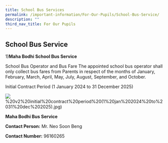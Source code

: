 ```yaml
---
title: School Bus Services
permalink: /important-information/For-Our-Pupils/School-Bus-Service/
description: ""
third_nav_title: For Our Pupils
---
```

## School Bus Service

1)**Maha Bodhi School Bus Service**

School Bus Operator and Bus Fare
The appointed school bus operator shall only collect bus fares from Parents in respect of the months of January, February, March, April, May, July, August, September, and October.

Initial Contract Period (1 January 2024 to 31 December 2025)

![](/images/a)%20v2%20initial%20contract%20period%20(1%20jan%202024%20to%2031%20dec%202025).jpg)















**Maha Bodhi Bus Service**

**Contact Person:** Mr. Neo Soon Beng  

**Contact Number:** 96160265